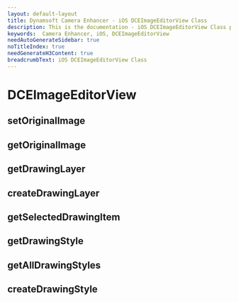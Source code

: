 ```yaml
---
layout: default-layout
title: Dynamsoft Camera Enhancer - iOS DCEImageEditorView Class
description: This is the documentation - iOS DCEImageEditorView Class page of Dynamsoft Camera Enhancer.
keywords:  Camera Enhancer, iOS, DCEImageEditorView
needAutoGenerateSidebar: true
noTitleIndex: true
needGenerateH3Content: true
breadcrumbText: iOS DCEImageEditorView Class
---
```


# DCEImageEditorView

## setOriginalImage

## getOriginalImage

## getDrawingLayer

## createDrawingLayer

## getSelectedDrawingItem

## getDrawingStyle

## getAllDrawingStyles

## createDrawingStyle
